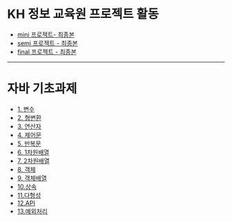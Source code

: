 # KH 정보 교육원 프로젝트 활동
- [mini 프로젝트- 최종본](./mini_prj)
- [semi 프로젝트 - 최종본]()
- [final 프로젝트 - 최종본]()

<hr>

# 자바 기초과제

- [1. 변수](./homework/hw01/1_변수과제/func)
- [2. 형변환](./homework/hw01/2_형변환과제/func)
- [3. 연산자](./homework/hw01/3_연산자/func/OperatorPractice1.java)
- [4. 제어문](./homework/hw01/4_제어문)
- [5. 반복문](./homework/hw01/5_반복문)
- [6. 1차원배열](./homework/hw01/6_1차원배열/ArrayPractice.java)
- [7. 2차원배열](./homework/hw01/7_2차원배열/DimensionPractice.java)
- [8. 객체](./homework/hw01/8_객체)
- [9. 객체배열](./homework/hw01/9_객체배열)
- [10.상속](./homework/hw01/10_상속)
- [11.다형성](./homework/hw01/11_다형성)
- [12.API](./homework/hw01/12_API)
- [13.예외처리](./homework/hw01/13_예외처리)
